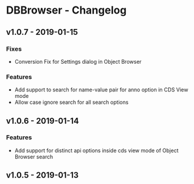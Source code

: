 # DBBrowser - Changelog

## v1.0.7   - 2019-01-15

### Fixes

- Conversion Fix for Settings dialog in Object Browser

### Features

- Add support to search for name-value pair for anno option in CDS View mode
- Allow case ignore search for all search options

## v1.0.6   - 2019-01-14

### Features

- Add support for distinct api options inside cds view mode of Object Browser
search

## v1.0.5   - 2019-01-13
